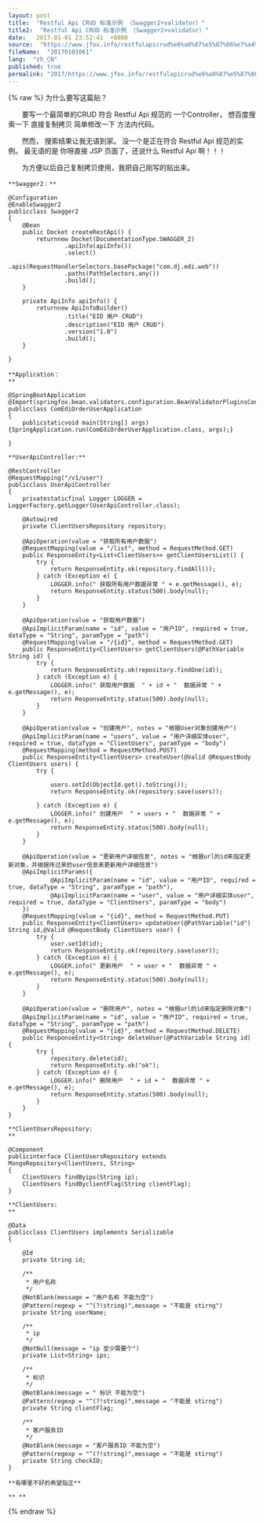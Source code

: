 ```yaml
---
layout: post
title:  "Restful Api CRUD 标准示例 （Swagger2+validator）"
title2:  "Restful Api CRUD 标准示例 （Swagger2+validator）"
date:   2017-01-01 23:52:41  +0800
source:  "https://www.jfox.info/restfulapicrud%e6%a0%87%e5%87%86%e7%a4%ba%e4%be%8bswagger2validator.html"
fileName:  "20170101061"
lang:  "zh_CN"
published: true
permalink: "2017/https://www.jfox.info/restfulapicrud%e6%a0%87%e5%87%86%e7%a4%ba%e4%be%8bswagger2validator.html"
---
```

{% raw %}
为什么要写这篇贴？

　　要写一个最简单的CRUD 符合 Restful Api    规范的  一个Controller， 想百度搜索一下 直接复制拷贝 简单修改一下 方法内代码。

　　然而， 搜索结果让我无语到家。 没一个是正在符合 Restful Api 规范的实例。 最无语的是 你呀直接 JSP 页面了，还说什么  Restful Api 啊！！！

　　为方便以后自己复制拷贝使用，我把自己刚写的贴出来。

    **Swagger2：**

    @Configuration
    @EnableSwagger2
    publicclass Swagger2
    {
        @Bean
        public Docket createRestApi() {
            returnnew Docket(DocumentationType.SWAGGER_2)
                    .apiInfo(apiInfo())
                    .select()
                    .apis(RequestHandlerSelectors.basePackage("com.dj.edi.web"))
                    .paths(PathSelectors.any())
                    .build();
        }
    
        private ApiInfo apiInfo() {
            returnnew ApiInfoBuilder()
                    .title("EID 用户 CRUD")
                    .description("EID 用户 CRUD")
                    .version("1.0")
                    .build();
        }
    
    }

    **Application：
    **

    @SpringBootApplication
    @Import(springfox.bean.validators.configuration.BeanValidatorPluginsConfiguration.class)
    publicclass ComEdiOrderUserApplication
    {
        publicstaticvoid main(String[] args) {SpringApplication.run(ComEdiOrderUserApplication.class, args);}
    
    }

    **UserApiController:**

    @RestController
    @RequestMapping("/v1/user")
    publicclass UserApiController
    {
        privatestaticfinal Logger LOGGER = LoggerFactory.getLogger(UserApiController.class);
    
        @Autowired
        private ClientUsersRepository repository;
    
        @ApiOperation(value = "获取所有用户数据")
        @RequestMapping(value = "/list", method = RequestMethod.GET)
        public ResponseEntity<List<ClientUsers>> getClientUsersList() {
            try {
                return ResponseEntity.ok(repository.findAll());
            } catch (Exception e) {
                LOGGER.info(" 获取所有用户数据异常 " + e.getMessage(), e);
                return ResponseEntity.status(500).body(null);
            }
        }
    
        @ApiOperation(value = "获取用户数据")
        @ApiImplicitParam(name = "id", value = "用户ID", required = true, dataType = "String", paramType = "path")
        @RequestMapping(value = "/{id}", method = RequestMethod.GET)
        public ResponseEntity<ClientUsers> getClientUsers(@PathVariable String id) {
            try {
                return ResponseEntity.ok(repository.findOne(id));
            } catch (Exception e) {
                LOGGER.info(" 获取用户数据  " + id + "  数据异常 " + e.getMessage(), e);
                return ResponseEntity.status(500).body(null);
            }
        }
    
        @ApiOperation(value = "创建用户", notes = "根据User对象创建用户")
        @ApiImplicitParam(name = "users", value = "用户详细实体user", required = true, dataType = "ClientUsers", paramType = "body")
        @RequestMapping(method = RequestMethod.POST)
        public ResponseEntity<ClientUsers> createUser(@Valid @RequestBody ClientUsers users) {
            try {
    
                users.setId(ObjectId.get().toString());
                return ResponseEntity.ok(repository.save(users));
    
            } catch (Exception e) {
                LOGGER.info(" 创建用户  " + users + "  数据异常 " + e.getMessage(), e);
                return ResponseEntity.status(500).body(null);
            }
        }
    
        @ApiOperation(value = "更新用户详细信息", notes = "根据url的id来指定更新对象，并根据传过来的user信息来更新用户详细信息")
        @ApiImplicitParams({
                @ApiImplicitParam(name = "id", value = "用户ID", required = true, dataType = "String", paramType = "path"),
                @ApiImplicitParam(name = "user", value = "用户详细实体user", required = true, dataType = "ClientUsers", paramType = "body")
        })
        @RequestMapping(value = "{id}", method = RequestMethod.PUT)
        public ResponseEntity<ClientUsers> updateUser(@PathVariable("id") String id,@Valid @RequestBody ClientUsers user) {
            try {
                user.setId(id);
                return ResponseEntity.ok(repository.save(user));
            } catch (Exception e) {
                LOGGER.info(" 更新用户  " + user + "  数据异常 " + e.getMessage(), e);
                return ResponseEntity.status(500).body(null);
            }
        }
    
        @ApiOperation(value = "删除用户", notes = "根据url的id来指定删除对象")
        @ApiImplicitParam(name = "id", value = "用户ID", required = true, dataType = "String", paramType = "path")
        @RequestMapping(value = "{id}", method = RequestMethod.DELETE)
        public ResponseEntity<String> deleteUser(@PathVariable String id) {
            try {
                repository.delete(id);
                return ResponseEntity.ok("ok");
            } catch (Exception e) {
                LOGGER.info(" 删除用户  " + id + "  数据异常 " + e.getMessage(), e);
                return ResponseEntity.status(500).body(null);
            }
        }
    }

    **ClientUsersRepository:
    **

    @Component
    publicinterface ClientUsersRepository extends MongoRepository<ClientUsers, String>
    {
        ClientUsers findByips(String ip);
        ClientUsers findByclientFlag(String clientFlag);
    }

    **ClientUsers:
    **

    @Data
    publicclass ClientUsers implements Serializable
    {
    
        @Id
        private String id;
    
        /**
         * 用户名称
         */
        @NotBlank(message = "用户名称 不能为空")
        @Pattern(regexp = "^(?!string)",message = "不能是 stirng")
        private String userName;
    
        /**
         * ip
         */
        @NotNull(message = "ip 至少需要个")
        private List<String> ips;
    
        /**
         * 标识
         */
        @NotBlank(message = " 标识 不能为空")
        @Pattern(regexp = "^(?!string)",message = "不能是 stirng")
        private String clientFlag;
    
        /**
         * 客户服务ID
         */
        @NotBlank(message = "客户服务ID 不能为空")
        @Pattern(regexp = "^(?!string)",message = "不能是 stirng")
        private String checkID;
    }

    **有哪里不好的希望指正**

    ** **
{% endraw %}